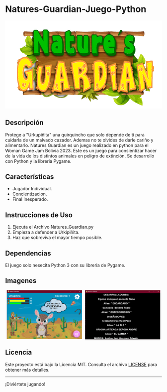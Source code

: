 # Natures-Guardian-Juego-Python

![Logo](assets/title.png)

## Descripción
Protege a "Urkupiñita" una quirquincho que solo depende de ti para cuidarla de un malvado cazador. Ademas no te olvides de darle cariño y alimentarlo.
Natures Guardian es un juego realizado en python para el Woman Game Jam Bolivia 2023. Este es un juego para consientizar hacer de la vida de los distintos animales en peligro de extinción. Se desarrollo con Python y la libreria Pygame.

## Características
- Jugador Individual.
- Concientizacion.
- Final Inesperado.

## Instrucciones de Uso
1. Ejecuta el Archivo Natures_Guardian.py
2. Empieza a defender a Urkipiñita.
3. Haz que sobreviva el mayor tiempo posible.

## Dependencias
El juego solo nesecita Python 3 con su libreria de Pygame.

## Imagenes
<div style="display: flex; justify-content: space-around; align-items: center;">
    <img src="Media/1.png" alt="Juego" style="width: 48%;">
    <img src="Media/2.png" alt="Creditos" style="width: 48%;">
</div>



## Licencia
Este proyecto está bajo la Licencia MIT. Consulta el archivo [LICENSE](LICENSE) para obtener más detalles.

---

¡Diviértete jugando!
